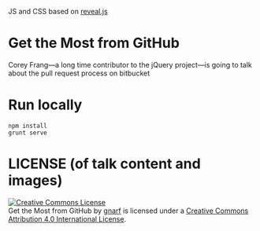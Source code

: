 JS and CSS based on [reveal.js](https://github.com/hakimel/reveal.js)

# Get the Most from GitHub

Corey Frang—a long time contributor to the jQuery project—is going to talk about the pull request process on bitbucket

# Run locally

```shell
npm install
grunt serve
```

# LICENSE (of talk content and images)
<a rel="license" href="http://creativecommons.org/licenses/by/4.0/"><img alt="Creative Commons License" style="border-width:0" src="https://i.creativecommons.org/l/by/4.0/88x31.png" /></a><br /><span xmlns:dct="http://purl.org/dc/terms/" property="dct:title">Get the Most from GitHub</span> by <a xmlns:cc="http://creativecommons.org/ns#" href="https://github.com/gnarf/talk-get-github/" property="cc:attributionName" rel="cc:attributionURL">gnarf</a> is licensed under a <a rel="license" href="http://creativecommons.org/licenses/by/4.0/">Creative Commons Attribution 4.0 International License</a>.
